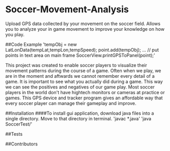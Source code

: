 # Soccer-Movement-Analysis

Upload GPS data collected by your movement on the soccer field. Allows you to analyze your in game movement 
to improve your knowledge on how you play.


##Code Example
                'tempObj = new LatLonData(tempLat,tempLon,tempSpeed);
                point.add(tempObj);
                ...
                // put points in text area on main frame
                SoccerView.printGPSToPanel(point);'
                
This project was created to enable soccer players to visualize their movement patterns during the course of a game. Often
when we play, we are in the moment and aftwards we cannot remember every detail of a game. It is important to see what you
actually did during a game. This way we can see the positives and negatives of our game play. Most soccer players in the world
don't have hightech monitors or cameras at practice or games. This GPS device and tracker program gives an affordable way that
every soccer player can manage their gameplay and improve.

##Installation
####To install gui application, download java files into a single directory. Move to that directory in terminal.
              'javac *.java'
              'java SoccerTest/'

##Tests

##Contributors
